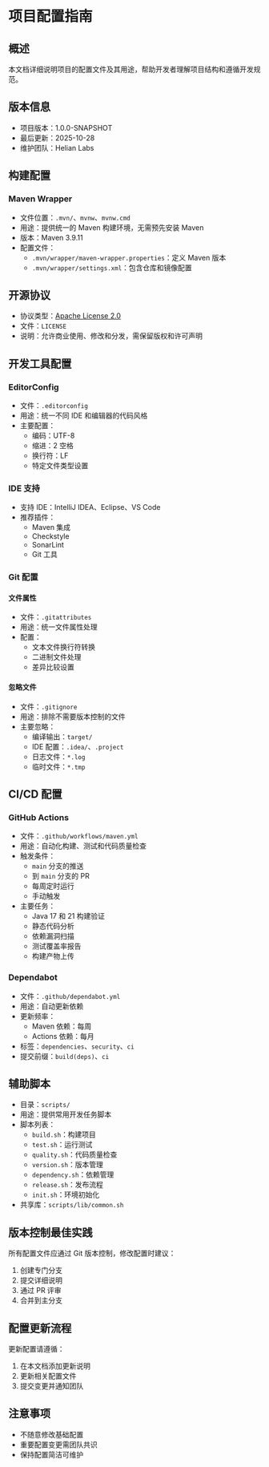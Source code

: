 # 项目配置指南

## 概述

本文档详细说明项目的配置文件及其用途，帮助开发者理解项目结构和遵循开发规范。

## 版本信息

- 项目版本：1.0.0-SNAPSHOT
- 最后更新：2025-10-28
- 维护团队：Helian Labs

## 构建配置

### Maven Wrapper

- 文件位置：`.mvn/`、`mvnw`、`mvnw.cmd`
- 用途：提供统一的 Maven 构建环境，无需预先安装 Maven
- 版本：Maven 3.9.11
- 配置文件：
  - `.mvn/wrapper/maven-wrapper.properties`：定义 Maven 版本
  - `.mvn/wrapper/settings.xml`：包含仓库和镜像配置

## 开源协议

- 协议类型：[Apache License 2.0](https://www.apache.org/licenses/LICENSE-2.0)
- 文件：`LICENSE`
- 说明：允许商业使用、修改和分发，需保留版权和许可声明

## 开发工具配置

### EditorConfig

- 文件：`.editorconfig`
- 用途：统一不同 IDE 和编辑器的代码风格
- 主要配置：
  - 编码：UTF-8
  - 缩进：2 空格
  - 换行符：LF
  - 特定文件类型设置

### IDE 支持

- 支持 IDE：IntelliJ IDEA、Eclipse、VS Code
- 推荐插件：
  - Maven 集成
  - Checkstyle
  - SonarLint
  - Git 工具

### Git 配置

#### 文件属性

- 文件：`.gitattributes`
- 用途：统一文件属性处理
- 配置：
  - 文本文件换行符转换
  - 二进制文件处理
  - 差异比较设置

#### 忽略文件

- 文件：`.gitignore`
- 用途：排除不需要版本控制的文件
- 主要忽略：
  - 编译输出：`target/`
  - IDE 配置：`.idea/`、`.project`
  - 日志文件：`*.log`
  - 临时文件：`*.tmp`

## CI/CD 配置

### GitHub Actions

- 文件：`.github/workflows/maven.yml`
- 用途：自动化构建、测试和代码质量检查
- 触发条件：
  - `main` 分支的推送
  - 到 `main` 分支的 PR
  - 每周定时运行
  - 手动触发
- 主要任务：
  - Java 17 和 21 构建验证
  - 静态代码分析
  - 依赖漏洞扫描
  - 测试覆盖率报告
  - 构建产物上传

### Dependabot

- 文件：`.github/dependabot.yml`
- 用途：自动更新依赖
- 更新频率：
  - Maven 依赖：每周
  - Actions 依赖：每月
- 标签：`dependencies`、`security`、`ci`
- 提交前缀：`build(deps)`、`ci`

## 辅助脚本

- 目录：`scripts/`
- 用途：提供常用开发任务脚本
- 脚本列表：
  - `build.sh`：构建项目
  - `test.sh`：运行测试
  - `quality.sh`：代码质量检查
  - `version.sh`：版本管理
  - `dependency.sh`：依赖管理
  - `release.sh`：发布流程
  - `init.sh`：环境初始化
- 共享库：`scripts/lib/common.sh`

## 版本控制最佳实践

所有配置文件应通过 Git 版本控制，修改配置时建议：

1. 创建专门分支
2. 提交详细说明
3. 通过 PR 评审
4. 合并到主分支

## 配置更新流程

更新配置请遵循：

1. 在本文档添加更新说明
2. 更新相关配置文件
3. 提交变更并通知团队

## 注意事项

- 不随意修改基础配置
- 重要配置变更需团队共识
- 保持配置简洁可维护
